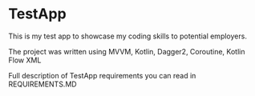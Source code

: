 # TestApp

This is my test app to showcase my coding skills to potential employers.

The project was written using MVVM, Kotlin, Dagger2, Coroutine, Kotlin Flow XML

Full description of TestApp requirements you can read in REQUIREMENTS.MD
